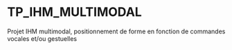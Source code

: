 # TP_IHM_MULTIMODAL
Projet IHM multimodal, positionnement de forme en fonction de commandes vocales et/ou gestuelles
